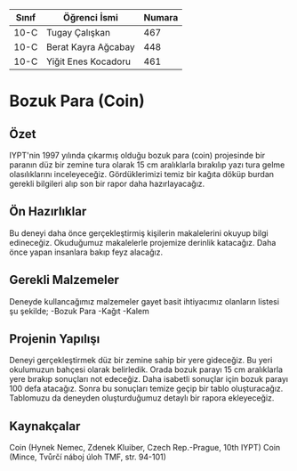

Sınıf | Öğrenci İsmi  | Numara
-------|----------------|--------
10-C   | Tugay Çalışkan | 467
10-C   | Berat Kayra Ağcabay | 448
10-C   | Yiğit Enes Kocadoru | 461
 
#  Bozuk Para (Coin)
## Özet
 IYPT'nin 1997 yılında çıkarmış olduğu bozuk para (coin) projesinde bir paranın düz bir zemine tura olarak 15 cm aralıklarla bırakılıp yazı tura gelme olasılıklarını inceleyeceğiz. Gördüklerimizi temiz bir kağıta döküp burdan gerekli bilgileri alıp son bir rapor daha hazırlayacağız.
 ## Ön Hazırlıklar
   Bu deneyi daha önce gerçekleştirmiş kişilerin makalelerini okuyup bilgi edineceğiz. Okuduğumuz makalelerle projemize derinlik katacağız. Daha önce yapan insanlara bakıp feyz alacağız.
  
 ## Gerekli Malzemeler
 Deneyde kullancağımız malzemeler gayet basit ihtiyacımız olanların listesi şu şekilde;
-Bozuk Para
-Kağıt 
-Kalem
 ## Projenin Yapılışı
  Deneyi gerçekleştirmek düz bir zemine sahip bir yere gideceğiz. Bu yeri okulumuzun bahçesi olarak belirledik. Orada bozuk parayı 15 cm aralıklarla yere bırakıp sonuçları not edeceğiz. Daha isabetli sonuçlar için bozuk parayı 100 defa atacağız. Sonra bu sonuçları temize geçip bir tablo oluşturacağız. Tablomuzu da deneyden oluşturduğumuz detaylı bir rapora ekleyeceğiz.
## Kaynakçalar 
 Coin (Hynek Nemec, Zdenek Kluiber, Czech Rep.-Prague, 10th IYPT)
 Coin (Mince, Tvůrčí náboj úloh TMF, str. 94-101)


